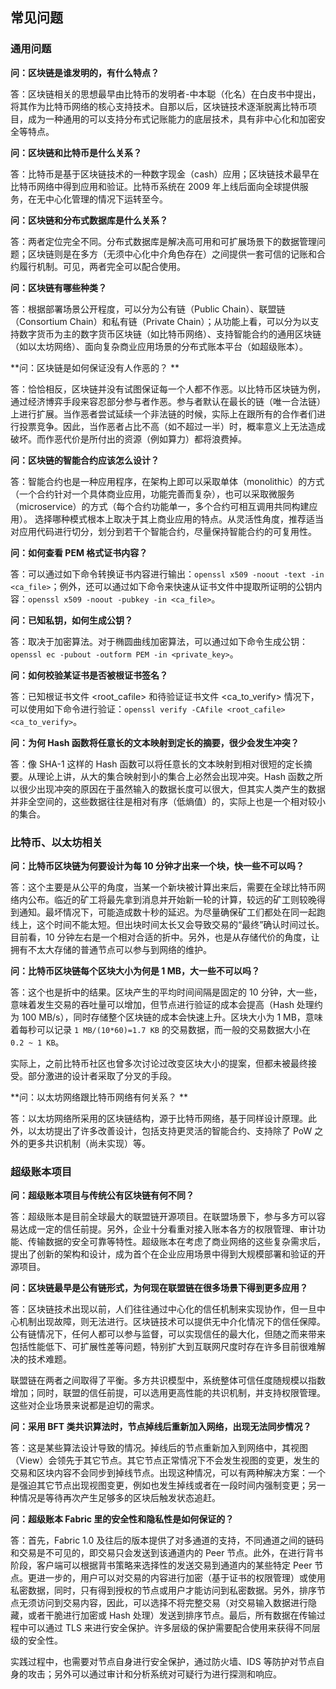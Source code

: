 ## 常见问题

### 通用问题
**问：区块链是谁发明的，有什么特点？**

答：区块链相关的思想最早由比特币的发明者-中本聪（化名）在白皮书中提出，将其作为比特币网络的核心支持技术。自那以后，区块链技术逐渐脱离比特币项目，成为一种通用的可以支持分布式记账能力的底层技术，具有非中心化和加密安全等特点。

**问：区块链和比特币是什么关系？**

答：比特币是基于区块链技术的一种数字现金（cash）应用；区块链技术最早在比特币网络中得到应用和验证。比特币系统在 2009 年上线后面向全球提供服务，在无中心化管理的情况下运转至今。

**问：区块链和分布式数据库是什么关系？**

答：两者定位完全不同。分布式数据库是解决高可用和可扩展场景下的数据管理问题；区块链则是在多方（无须中心化中介角色存在）之间提供一套可信的记账和合约履行机制。可见，两者完全可以配合使用。

**问：区块链有哪些种类？**

答：根据部署场景公开程度，可以分为公有链（Public Chain）、联盟链（Consortium Chain）和私有链（Private Chain）；从功能上看，可以分为以支持数字货币为主的数字货币区块链（如比特币网络）、支持智能合约的通用区块链（如以太坊网络）、面向复杂商业应用场景的分布式账本平台（如超级账本）。

**问：区块链是如何保证没有人作恶的？ **

答：恰恰相反，区块链并没有试图保证每一个人都不作恶。以比特币区块链为例，通过经济博弈手段来容忍部分参与者作恶。参与者默认在最长的链（唯一合法链）上进行扩展。当作恶者尝试延续一个非法链的时候，实际上在跟所有的合作者们进行投票竞争。因此，当作恶者占比不高（如不超过一半）时，概率意义上无法造成破坏。而作恶代价是所付出的资源（例如算力）都将浪费掉。

**问：区块链的智能合约应该怎么设计？**

答：智能合约也是一种应用程序，在架构上即可以采取单体（monolithic）的方式（一个合约针对一个具体商业应用，功能完善而复杂），也可以采取微服务（microservice）的方式（每个合约功能单一，多个合约可相互调用共同构建应用）。 选择哪种模式根本上取决于其上商业应用的特点。从灵活性角度，推荐适当对应用代码进行切分，划分到若干个智能合约，尽量保持智能合约的可复用性。

**问：如何查看 PEM 格式证书内容？**

答：可以通过如下命令转换证书内容进行输出：`openssl x509 -noout -text -in <ca_file>`；例外，还可以通过如下命令来快速从证书文件中提取所证明的公钥内容：`openssl x509 -noout -pubkey -in <ca_file>`。

**问：已知私钥，如何生成公钥？**

答：取决于加密算法。对于椭圆曲线加密算法，可以通过如下命令生成公钥：`openssl ec -pubout -outform PEM -in <private_key>`。

**问：如何校验某证书是否被根证书签名？**

答：已知根证书文件 <root_cafile> 和待验证证书文件 <ca_to_verify> 情况下，可以使用如下命令进行验证：`openssl verify -CAfile <root_cafile> <ca_to_verify>`。

**问：为何 Hash 函数将任意长的文本映射到定长的摘要，很少会发生冲突？**

答：像 SHA-1 这样的 Hash 函数可以将任意长的文本映射到相对很短的定长摘要。从理论上讲，从大的集合映射到小的集合上必然会出现冲突。Hash 函数之所以很少出现冲突的原因在于虽然输入的数据长度可以很大，但其实人类产生的数据并非全空间的，这些数据往往是相对有序（低熵值）的，实际上也是一个相对较小的集合。

### 比特币、以太坊相关

**问：比特币区块链为何要设计为每 10 分钟才出来一个块，快一些不可以吗？**

答：这个主要是从公平的角度，当某一个新块被计算出来后，需要在全球比特币网络内公布。临近的矿工将最先拿到消息并开始新一轮的计算，较远的矿工则较晚得到通知。最坏情况下，可能造成数十秒的延迟。为尽量确保矿工们都处在同一起跑线上，这个时间不能太短。但出块时间太长又会导致交易的“最终”确认时间过长。目前看，10 分钟左右是一个相对合适的折中。另外，也是从存储代价的角度，让拥有不太大存储的普通节点可以参与到网络的维护。

**问：比特币区块链每个区块大小为何是 1 MB，大一些不可以吗？**

答：这个也是折中的结果。区块产生的平均时间间隔是固定的 10 分钟，大一些，意味着发生交易的吞吐量可以增加，但节点进行验证的成本会提高（Hash 处理约为 100 MB/s），同时存储整个区块链的成本会快速上升。区块大小为 1 MB，意味着每秒可以记录 `1 MB/(10*60)=1.7 KB` 的交易数据，而一般的交易数据大小在 `0.2 ~ 1 KB`。

实际上，之前比特币社区也曾多次讨论过改变区块大小的提案，但都未被最终接受。部分激进的设计者采取了分叉的手段。

**问：以太坊网络跟比特币网络有何关系？ **

答：以太坊网络所采用的区块链结构，源于比特币网络，基于同样设计原理。此外，以太坊提出了许多改善设计，包括支持更灵活的智能合约、支持除了 PoW 之外的更多共识机制（尚未实现）等。

### 超级账本项目

**问：超级账本项目与传统公有区块链有何不同？**

答：超级账本是目前全球最大的联盟链开源项目。在联盟场景下，参与多方可以容易达成一定的信任前提。另外，企业十分看重对接入账本各方的权限管理、审计功能、传输数据的安全可靠等特性。超级账本在考虑了商业网络的这些复杂需求后，提出了创新的架构和设计，成为首个在企业应用场景中得到大规模部署和验证的开源项目。

**问：区块链最早是公有链形式，为何现在联盟链在很多场景下得到更多应用？**

答：区块链技术出现以前，人们往往通过中心化的信任机制来实现协作，但一旦中心机制出现故障，则无法进行。区块链技术可以提供无中介化情况下的信任保障。公有链情况下，任何人都可以参与监督，可以实现信任的最大化，但随之而来带来包括性能低下、可扩展性差等问题，特别扩大到互联网尺度时存在许多目前很难解决的技术难题。

联盟链在两者之间取得了平衡。多方共识模型中，系统整体可信任度随规模以指数增加；同时，联盟的信任前提，可以选用更高性能的共识机制，并支持权限管理。这些对企业场景来说都是迫切的需求。

**问：采用 BFT 类共识算法时，节点掉线后重新加入网络，出现无法同步情况？**

答：这是某些算法设计导致的情况。掉线后的节点重新加入到网络中，其视图（View）会领先于其它节点。其它节点正常情况下不会发生视图的变更，发生的交易和区块内容不会同步到掉线节点。出现这种情况，可以有两种解决方案：一个是强迫其它节点出现视图变更，例如也发生掉线或者在一段时间内强制变更；另一种情况是等待再次产生足够多的区块后触发状态追赶。

**问：超级账本 Fabric 里的安全性和隐私性是如何保证的？**

答：首先，Fabric 1.0 及往后的版本提供了对多通道的支持，不同通道之间的链码和交易是不可见的，即交易只会发送到该通道内的 Peer 节点。此外，在进行背书阶段，客户端可以根据背书策略来选择性的发送交易到通道内的某些特定 Peer 节点。更进一步的，用户可以对交易的内容进行加密（基于证书的权限管理）或使用私密数据，同时，只有得到授权的节点或用户才能访问到私密数据。另外，排序节点无须访问到交易内容，因此，可以选择不将完整交易（对交易输入数据进行隐藏，或者干脆进行加密或 Hash 处理）发送到排序节点。最后，所有数据在传输过程中可以通过 TLS 来进行安全保护。许多层级的保护需要配合使用来获得不同层级的安全性。

实践过程中，也需要对节点自身进行安全保护，通过防火墙、IDS 等防护对节点自身的攻击；另外可以通过审计和分析系统对可疑行为进行探测和响应。
